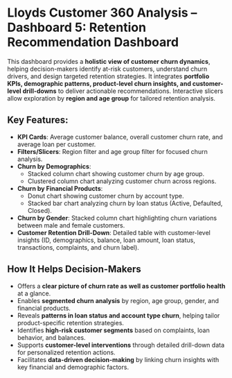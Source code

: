 # Lloyds Customer 360 Analysis – Dashboard 5: Retention Recommendation Dashboard  

This dashboard provides a **holistic view of customer churn dynamics**, helping decision-makers identify at-risk customers, understand churn drivers, and design targeted retention strategies. It integrates **portfolio KPIs, demographic patterns, product-level churn insights, and customer-level drill-downs** to deliver actionable recommendations. Interactive slicers allow exploration by **region and age group** for tailored retention analysis.  

## Key Features:
- **KPI Cards**: Average customer balance, overall customer churn rate, and average loan per customer.  
- **Filters/Slicers**: Region filter and age group filter for focused churn analysis.  
- **Churn by Demographics**:  
  - Stacked column chart showing customer churn by age group.  
  - Clustered column chart analyzing customer churn across regions.  
- **Churn by Financial Products**:  
  - Donut chart showing customer churn by account type.  
  - Stacked bar chart analyzing churn by loan status (Active, Defaulted, Closed).  
- **Churn by Gender**: Stacked column chart highlighting churn variations between male and female customers.  
- **Customer Retention Drill-Down**: Detailed table with customer-level insights (ID, demographics, balance, loan amount, loan status, transactions, complaints, and churn label).  

## How It Helps Decision-Makers  
- Offers a **clear picture of churn rate as well as customer portfolio health** at a glance.  
- Enables **segmented churn analysis** by region, age group, gender, and financial products.  
- Reveals **patterns in loan status and account type churn**, helping tailor product-specific retention strategies.  
- Identifies **high-risk customer segments** based on complaints, loan behavior, and balances.  
- Supports **customer-level interventions** through detailed drill-down data for personalized retention actions.  
- Facilitates **data-driven decision-making** by linking churn insights with key financial and demographic factors.

  
